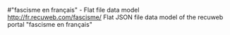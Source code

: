 #"fascisme en français" - Flat file data model
http://fr.recuweb.com/fascisme/
Flat JSON file data model of the recuweb portal "fascisme en français"
